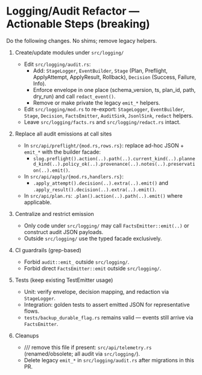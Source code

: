 # Logging/Audit Refactor — Actionable Steps (breaking)

Do the following changes. No shims; remove legacy helpers.

1. Create/update modules under `src/logging/`
   - Edit `src/logging/audit.rs`:
     - Add: `StageLogger`, `EventBuilder`, `Stage` (Plan, Preflight, ApplyAttempt, ApplyResult, Rollback), `Decision` (Success, Failure, Info).
     - Enforce envelope in one place (schema_version, ts, plan_id, path, dry_run) and call `redact_event()`.
     - Remove or make private the legacy `emit_*` helpers.
   - Edit `src/logging/mod.rs` to re-export: `StageLogger`, `EventBuilder`, `Stage`, `Decision`, `FactsEmitter`, `AuditSink`, `JsonlSink`, `redact` helpers.
   - Leave `src/logging/facts.rs` and `src/logging/redact.rs` intact.

2. Replace all audit emissions at call sites
   - In `src/api/preflight/{mod.rs,rows.rs}`: replace ad-hoc JSON + `emit_*` with the builder facade:
     - `slog.preflight().action(..).path(..).current_kind(..).planned_kind(..).policy_ok(..).provenance(..).notes(..).preservation(..).emit()`.
   - In `src/api/apply/{mod.rs,handlers.rs}`:
     - `.apply_attempt().decision(..).extra(..).emit()` and `.apply_result().decision(..).extra(..).emit()`.
   - In `src/api/plan.rs`: `.plan().action(..).path(..).emit()` where applicable.

3. Centralize and restrict emission
   - Only code under `src/logging/` may call `FactsEmitter::emit(..)` or construct audit JSON payloads.
   - Outside `src/logging/` use the typed facade exclusively.

4. CI guardrails (grep-based)
   - Forbid `audit::emit_` outside `src/logging/`.
   - Forbid direct `FactsEmitter::emit` outside `src/logging/`.

5. Tests (keep existing TestEmitter usage)
   - Unit: verify envelope, decision mapping, and redaction via `StageLogger`.
   - Integration: golden tests to assert emitted JSON for representative flows.
   - `tests/backup_durable_flag.rs` remains valid — events still arrive via `FactsEmitter`.

6. Cleanups
   - /// remove this file if present: `src/api/telemetry.rs` (renamed/obsolete; all audit via `src/logging/`).
   - Delete legacy `emit_*` in `src/logging/audit.rs` after migrations in this PR.
